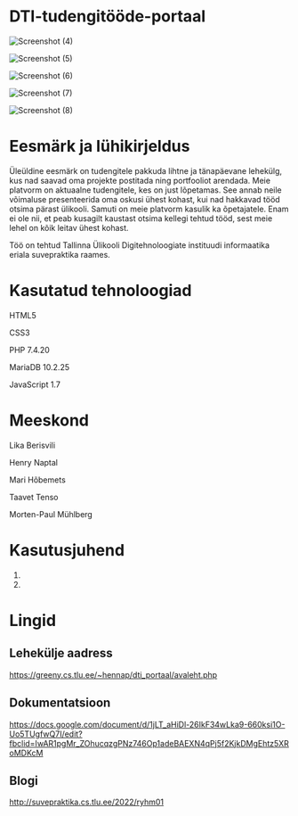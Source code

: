# DTI-tudengitööde-portaal

![Screenshot (4)](https://user-images.githubusercontent.com/90316656/174557210-f561a878-9acb-463f-b9ef-5e7b9e45dcfa.png)

![Screenshot (5)](https://user-images.githubusercontent.com/90316656/174557254-10987080-5901-410f-bad2-590d7adf6b88.png)

![Screenshot (6)](https://user-images.githubusercontent.com/90316656/174557305-e461336c-8891-4bdb-bc0a-bd912154b106.png)

![Screenshot (7)](https://user-images.githubusercontent.com/90316656/174557323-c3cd156f-12a4-46ed-a6f2-121d53d7950a.png)

![Screenshot (8)](https://user-images.githubusercontent.com/90316656/174557337-bd4ed5a7-182a-4bd6-92a5-f4334c65be6a.png)

# Eesmärk ja lühikirjeldus

Üleüldine eesmärk on tudengitele pakkuda lihtne ja tänapäevane lehekülg, kus nad saavad oma projekte postitada ning portfooliot arendada. Meie platvorm on aktuaalne tudengitele, kes on just lõpetamas. See annab neile võimaluse presenteerida oma oskusi ühest kohast, kui nad hakkavad tööd otsima pärast ülikooli. Samuti on meie platvorm kasulik ka õpetajatele. Enam ei ole nii, et peab kusagilt kaustast otsima kellegi tehtud tööd, sest meie lehel on kõik leitav ühest kohast. 

Töö on tehtud Tallinna Ülikooli Digitehnoloogiate instituudi informaatika eriala suvepraktika raames.

# Kasutatud tehnoloogiad

HTML5

CSS3

PHP 7.4.20

MariaDB 10.2.25

JavaScript 1.7

# Meeskond

Lika Berisvili

Henry Naptal

Mari Hõbemets 

Taavet Tenso

Morten-Paul Mühlberg

# Kasutusjuhend

1.

2.


# Lingid

## Lehekülje aadress 

https://greeny.cs.tlu.ee/~hennap/dti_portaal/avaleht.php

## Dokumentatsioon

https://docs.google.com/document/d/1jLT_aHiDl-26IkF34wLka9-660ksi1O-Uo5TUgfwQ7I/edit?fbclid=IwAR1pgMr_ZOhucqzgPNz746Op1adeBAEXN4qPj5f2KjkDMgEhtz5XRoMDKcM

## Blogi

http://suvepraktika.cs.tlu.ee/2022/ryhm01

